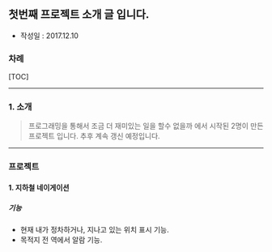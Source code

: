 ## 첫번째 프로젝트 소개 글 입니다. 
- 작성일 : 2017.12.10

### 차례
[TOC]

----
### 1. 소개

>  프로그래밍을 통해서 조금 더 재미있는 일을 할수 없을까 에서 시작된 2명이 만든 프로젝트 입니다. 
>  추후 계속 갱신 예정입니다. 

----

### 프로젝트

#### 1. 지하철 네이게이션

##### 기능

- 현재 내가 정차하거나, 지나고 있는 위치 표시 기능.
- 목적지 전 역에서 알람 기능. 
